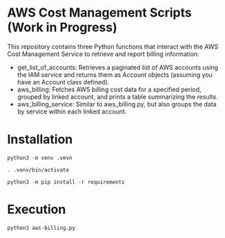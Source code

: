 # AWS Cost Management Scripts (Work in Progress)

This repository contains three Python functions that interact with the AWS Cost Management Service to retrieve and report billing information:

- get_list_of_accounts: Retrieves a paginated list of AWS accounts using the IAM service and returns them as Account objects (assuming you have an Account class defined).
- aws_billing: Fetches AWS billing cost data for a specified period, grouped by linked account, and prints a table summarizing the results.
- aws_billing_service: Similar to aws_billing.py, but also groups the data by service within each linked account.

# Installation
`python3 -m venv .vevn`

`. .venv/bin/activate`

`python3 -m pip install -r requirements`

# Execution
`python3 aws-billing.py`
